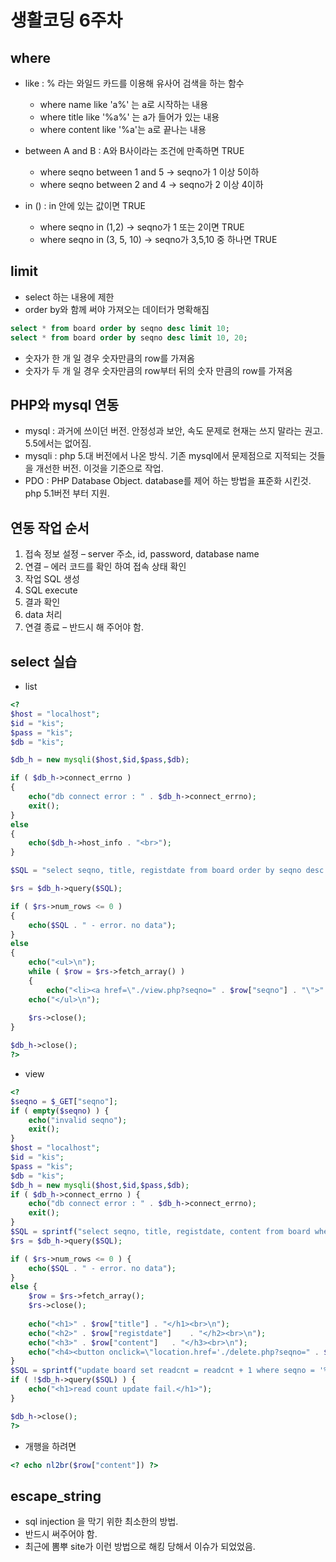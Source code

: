 # 생활코딩 6주차
## where
* like : % 라는 와일드 카드를 이용해 유사어 검색을 하는 함수
  * where name like 'a%' 는 a로 시작하는 내용
  * where title like '%a%' 는 a가 들어가 있는 내용
  * where content like '%a'는 a로 끝나는 내용

* between A and B : A와 B사이라는 조건에 만족하면 TRUE
  * where seqno between 1 and 5 -> seqno가 1 이상 5이하
  * where seqno between 2 and 4 -> seqno가 2 이상 4이하

* in () : in 안에 있는 값이면 TRUE
  * where seqno in (1,2) -> seqno가 1 또는 2이면 TRUE
  * where seqno in (3, 5, 10) -> seqno가 3,5,10 중 하나면 TRUE

## limit
* select 하는 내용에 제한
* order by와 함께 써야 가져오는 데이터가 명확해짐
~~~sql
select * from board order by seqno desc limit 10;
select * from board order by seqno desc limit 10, 20;
~~~
* 숫자가 한 개 일 경우 숫자만큼의 row를 가져옴
* 숫자가 두 개 일 경우 숫자만큼의 row부터 뒤의 숫자 만큼의 row를 가져옴 

## PHP와 mysql 연동
* mysql : 과거에 쓰이던 버전. 안정성과 보안, 속도 문제로 현재는 쓰지 말라는 권고. 5.5에서는 없어짐.
* mysqli : php 5.대 버전에서 나온 방식. 기존 mysql에서 문제점으로 지적되는 것들을 개선한 버전. 이것을 기준으로 작업.
* PDO : PHP Database Object. database를 제어 하는 방법을 표준화 시킨것. php 5.1버전 부터 지원.

## 연동 작업 순서
1. 접속 정보 설정 – server 주소, id, password, database name
2. 연결 – 에러 코드를 확인 하여 접속 상태 확인
3. 작업 SQL 생성
4. SQL execute
5. 결과 확인
6. data 처리
7. 연결 종료 – 반드시 해 주어야 함.

## select 실습
* list
~~~php
<?
$host = "localhost";
$id = "kis";
$pass = "kis";
$db = "kis";

$db_h = new mysqli($host,$id,$pass,$db);

if ( $db_h->connect_errno )
{
	echo("db connect error : " . $db_h->connect_errno);
	exit();
}
else
{
	echo($db_h->host_info . "<br>");
}

$SQL = "select seqno, title, registdate from board order by seqno desc limit 5";

$rs = $db_h->query($SQL);

if ( $rs->num_rows <= 0 )
{
	echo($SQL . " - error. no data");
}
else
{
	echo("<ul>\n");
	while ( $row = $rs->fetch_array() )
	{
	    echo("<li><a href=\"./view.php?seqno=" . $row["seqno"] . "\">" . $row["seqno"] . " - " . $row["title"] . " - " . $row["registdate"] . "</a></li>\n");	}
	echo("</ul>\n");
	
	$rs->close();
}

$db_h->close();
?>

~~~

* view
~~~php
<?
$seqno = $_GET["seqno"];
if ( empty($seqno) ) {
	echo("invalid seqno");
	exit();
}
$host = "localhost";
$id = "kis";
$pass = "kis";
$db = "kis";
$db_h = new mysqli($host,$id,$pass,$db);
if ( $db_h->connect_errno ) {
	echo("db connect error : " . $db_h->connect_errno);
	exit();
}
$SQL = sprintf("select seqno, title, registdate, content from board where seqno = '%s'", $db_h->escape_string($seqno));
$rs = $db_h->query($SQL);

if ( $rs->num_rows <= 0 ) {
	echo($SQL . " - error. no data");
}
else {
	$row = $rs->fetch_array();
	$rs->close();
	
	echo("<h1>" . $row["title"]	. "</h1><br>\n");
	echo("<h2>" . $row["registdate"]	. "</h2><br>\n");
	echo("<h3>" . $row["content"]	. "</h3><br>\n");
	echo("<h4><button onclick=\"location.href='./delete.php?seqno=" . $seqno . "'\">삭제</button></h4><br>\n");
}
$SQL = sprintf("update board set readcnt = readcnt + 1 where seqno = '%s'", $db_h->escape_string($seqno));
if ( !$db_h->query($SQL) ) {
	echo("<h1>read count update fail.</h1>");
}

$db_h->close();
?>
~~~
* 개행을 하려면
~~~php 
<? echo nl2br($row["content"]) ?>
~~~

## escape_string
* sql injection 을 막기 위한 최소한의 방법.
* 반드시 써주어야 함.
* 최근에 뽐뿌 site가 이런 방법으로 해킹 당해서 이슈가 되었었음.
